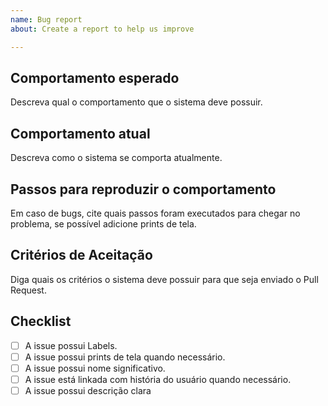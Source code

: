 ```yaml
---
name: Bug report
about: Create a report to help us improve

---
```


## Comportamento esperado

Descreva qual o comportamento que o sistema deve possuir.

## Comportamento atual

Descreva como o sistema se comporta atualmente.

## Passos para reproduzir o comportamento

Em caso de bugs, cite quais passos foram executados para chegar no problema, se possível adicione prints de tela.

## Critérios de Aceitação

Diga quais os critérios o sistema deve possuir para que seja enviado o Pull Request.

## Checklist

- [ ] A issue possui Labels.
- [ ] A issue possui prints de tela quando necessário.
- [ ] A issue possui nome significativo.
- [ ] A issue está linkada com história do usuário quando necessário.
- [ ] A issue possui descrição clara
